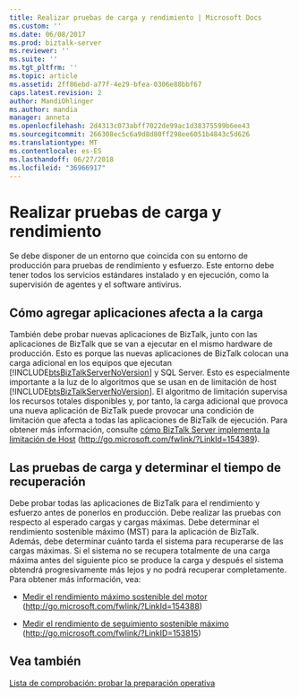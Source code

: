 ```yaml
---
title: Realizar pruebas de carga y rendimiento | Microsoft Docs
ms.custom: ''
ms.date: 06/08/2017
ms.prod: biztalk-server
ms.reviewer: ''
ms.suite: ''
ms.tgt_pltfrm: ''
ms.topic: article
ms.assetid: 2ff86ebd-a77f-4e29-bfea-0306e88bbf67
caps.latest.revision: 2
author: MandiOhlinger
ms.author: mandia
manager: anneta
ms.openlocfilehash: 2d4313c073abff7022de99ac1d38375599b6ee43
ms.sourcegitcommit: 266308ec5c6a9d8d80ff298ee6051b4843c5d626
ms.translationtype: MT
ms.contentlocale: es-ES
ms.lasthandoff: 06/27/2018
ms.locfileid: "36966917"
---
```

# <a name="performing-load-and-throughput-testing"></a>Realizar pruebas de carga y rendimiento
Se debe disponer de un entorno que coincida con su entorno de producción para pruebas de rendimiento y esfuerzo. Este entorno debe tener todos los servicios estándares instalado y en ejecución, como la supervisión de agentes y el software antivirus.  
  
## <a name="how-adding-applications-affects-load"></a>Cómo agregar aplicaciones afecta a la carga  
 También debe probar nuevas aplicaciones de BizTalk, junto con las aplicaciones de BizTalk que se van a ejecutar en el mismo hardware de producción. Esto es porque las nuevas aplicaciones de BizTalk colocan una carga adicional en los equipos que ejecutan [!INCLUDE[btsBizTalkServerNoVersion](../includes/btsbiztalkservernoversion-md.md)] y SQL Server. Esto es especialmente importante a la luz de lo algoritmos que se usan en de limitación de host [!INCLUDE[btsBizTalkServerNoVersion](../includes/btsbiztalkservernoversion-md.md)]. El algoritmo de limitación supervisa los recursos totales disponibles y, por tanto, la carga adicional que provoca una nueva aplicación de BizTalk puede provocar una condición de limitación que afecta a todas las aplicaciones de BizTalk de ejecución. Para obtener más información, consulte [cómo BizTalk Server implementa la limitación de Host](http://go.microsoft.com/fwlink/?LinkId=154389) (<http://go.microsoft.com/fwlink/?LinkId=154389>).  
  
## <a name="testing-load-and-determining-recovery-time"></a>Las pruebas de carga y determinar el tiempo de recuperación  
 Debe probar todas las aplicaciones de BizTalk para el rendimiento y esfuerzo antes de ponerlos en producción. Debe realizar las pruebas con respecto al esperado cargas y cargas máximas. Debe determinar el rendimiento sostenible máximo (MST) para la aplicación de BizTalk. Además, debe determinar cuánto tarda el sistema para recuperarse de las cargas máximas. Si el sistema no se recupera totalmente de una carga máxima antes del siguiente pico se produce la carga y después el sistema obtendrá progresivamente más lejos y no podrá recuperar completamente. Para obtener más información, vea:  
  
-   [Medir el rendimiento máximo sostenible del motor](http://go.microsoft.com/fwlink/?LinkId=154388) (http://go.microsoft.com/fwlink/?LinkId=154388)  
  
-   [Medir el rendimiento de seguimiento sostenible máximo](http://go.microsoft.com/fwlink/?LinkID=153815) (http://go.microsoft.com/fwlink/?LinkID=153815)  
  
## <a name="see-also"></a>Vea también  
 [Lista de comprobación: probar la preparación operativa](../technical-guides/checklist-testing-operational-readiness.md)